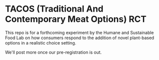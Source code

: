 # TACOS (Traditional And Contemporary Meat Options) RCT

This repo is for a forthcoming experiment by the Humane and Sustainable Food Lab on how consumers respond to the addition of novel plant-based options in a realistic choice setting. 

We'll post more once our pre-registration is out.